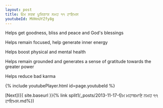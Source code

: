 ```yaml
---
layout: post
title: ਓਮ ਸਰਵ ਪੂਜਿਠਾਯ ਨਮਹ ੧੧ ਟਾਇਮਸ
youtubeId: MVHnUYZfy8g
---
```

 
 
Helps get goodness, bliss and peace and God's blessings
 
Helps remain focused, help generate inner energy 
 
Helps boost physical and mental health 
 
Helps remain grounded and generates a sense of gratitude towards the greater power 
 
Helps reduce bad karma
 
 
 
 


{% include youtubePlayer.html id=page.youtubeId %}
 
[Next]({{ site.baseurl }}{% link  split1/_posts/2013-11-17-ਓਮ ਮਹਾਥਮਾਣੇ ਨਮਹ ੧੧ ਟਾਇਮਸ.md%})
 
